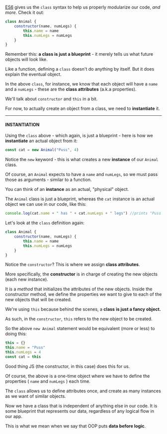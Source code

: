 
[ES6](https://www.makeuseof.com/tag/es6-javascript-programmers-need-know/) gives us the `class` syntax to help us properly modularize our code, _and more_. Check it out:

```js
class Animal {
    constructor(name, numLegs) {
        this.name = name
        this.numLegs = numLegs
    }
}
```
Remember this: **a class is just a blueprint** - it merely tells us what future objects will look like.

Like a function, defining a `class` doesn't do anything by itself. But it does explain the eventual object.

In the above `class`, for instance, we know that each object will have a `name` and a `numLegs` - these are the **class attributes** (a.k.a properties).

We'll talk about `constructor` and `this` in a bit.

For now, to actually create an object from a class, we need to **instantiate** it.

  

----------

#### **INSTANTIATION**

Using the `class` above - which again, is just a blueprint - here is how we **instantiate** an actual object from it:

```js
const cat = new Animal("Puss", 4)
```
Notice the `new` keyword - this is what creates a new **instance** of our `Animal` class.

Of course, an `Animal` expects to have a `name` and `numLegs`, so we must pass those as arguments - similar to a function.

You can think of an **instance** as an actual, "physical" object.

The `Animal` class is just a blueprint, whereas the `cat` instance is an actual object we can use in our code, like this:


```js
console.log(cat.name + " has " + cat.numLegs + " legs") //prints "Puss has 4 legs"
```
Let's look at the `class` definition again:

```js
class Animal {
    constructor(name, numLegs) {
        this.name = name
        this.numLegs = numLegs
    }
}
```
Notice the `constructor`? This is where we assign **class attributes**.

More specifically, the **constructor** is in charge of creating the new objects (each new instance).

It is a _method_ that initializes the attributes of the new objects. Inside the constructor method, we define the properties we want to give to each of the new objects that will be created.

We're using `this` because behind the scenes, a **class** **is just a fancy object.**

As such, in the `constructor`, `this` refers to the new object to be created.

So the above `new Animal` statement would be equivalent (more or less) to doing this:

```js
this = {}
this.name = "Puss"
this.numLegs = 4
const cat = this
```
Good thing JS (the constructor, in this case) does this for us.

Of course, the above is a one-time object where we have to define the properties ( `name` and `numLegs` ) each time.

The `class` allows us to define attributes once, and create as many instances as we want of similar objects.

﻿Now we have a class that is independent of anything else in our code. It is some blueprint that represents our data, regardless of any logical flow in our app.

This is what we mean when we say that OOP puts **data before logic**.
